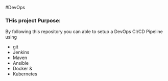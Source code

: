 #DevOps



### THis project Purpose:
By following this repository you can able to setup a DevOps CI/CD Pipeline using
- git
- Jenkins
- Maven
- Ansible
- Docker &
- Kubernetes

